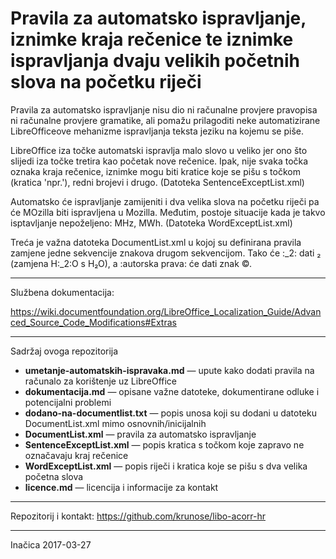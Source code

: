 # Pravila za automatsko ispravljanje, iznimke kraja rečenice te iznimke ispravljanja dvaju velikih početnih slova na početku riječi

Pravila za automatsko ispravljanje nisu dio ni računalne provjere pravopisa ni računalne provjere gramatike, ali pomažu prilagoditi neke automatizirane LibreOfficeove mehanizme ispravljanja teksta jeziku na kojemu se piše.

LibreOffice iza točke automatski ispravlja malo slovo u veliko jer ono što slijedi iza točke tretira kao početak nove rečenice. Ipak, nije svaka točka oznaka kraja rečenice, iznimke mogu biti kratice koje se pišu s točkom (kratica 'npr.'), redni brojevi i drugo. (Datoteka SentenceExceptList.xml)

Automatsko će ispravljanje zamijeniti i dva velika slova na početku riječi pa će MOzilla biti ispravljena u Mozilla. Međutim, postoje situacije kada je takvo isptavljanje nepoželjeno: MHz, MWh. (Datoteka WordExceptList.xml)

Treća je važna datoteka DocumentList.xml u kojoj su definirana pravila zamjene jedne sekvencije znakova drugom sekvencijom. Tako će :_2: dati ₂ (zamjena H:_2:O s H₂O), a :autorska prava: će dati znak ©.

---

Službena dokumentacija:

https://wiki.documentfoundation.org/LibreOffice_Localization_Guide/Advanced_Source_Code_Modifications#Extras

---

Sadržaj ovoga repozitorija

* **umetanje-automatskih-ispravaka.md** &mdash; upute kako dodati pravila na računalo za korištenje uz LibreOffice
* **dokumentacija.md** &mdash; opisane važne datoteke, dokumentirane odluke i potencijalni problemi
* **dodano-na-documentlist.txt** &mdash; popis unosa koji su dodani u datoteku DocumentList.xml mimo osnovnih/inicijalnih
* **DocumentList.xml** &mdash; pravila za automatsko ispravljanje
* **SentenceExceptList.xml** &mdash; popis kratica s točkom koje zapravo ne označavaju kraj rečenice
* **WordExceptList.xml** &mdash; popis riječi i kratica koje se pišu s dva velika početna slova
* **licence.md** &mdash; licencija i informacije za kontakt

---

Repozitorij i kontakt: https://github.com/krunose/libo-acorr-hr

---

Inačica 2017-03-27
